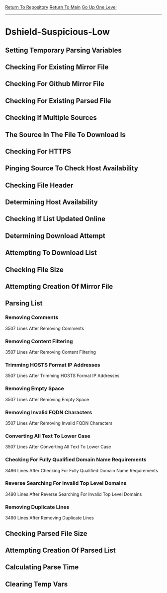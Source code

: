 [Return To Repository](https://github.com/deathbybandaid/piholeparser/)
[Return To Main](https://github.com/deathbybandaid/piholeparser/blob/master/RecentRunLogs/Mainlog.md)
[Go Up One Level](https://github.com/deathbybandaid/piholeparser/blob/master/RecentRunLogs/TopLevelScripts/30-Processing-Blacklists.md)
____________________________________
# Dshield-Suspicious-Low
## Setting Temporary Parsing Variables
## Checking For Existing Mirror File
## Checking For Github Mirror File
## Checking For Existing Parsed File
## Checking If Multiple Sources
## The Source In The File To Download Is
## Checking For HTTPS
## Pinging Source To Check Host Availability
## Checking File Header
## Determining Host Availability
## Checking If List Updated Online
## Determining Download Attempt
## Attempting To Download List
## Checking File Size
## Attempting Creation Of Mirror File
## Parsing List
### Removing Comments
3507 Lines After Removing Comments
### Removing Content Filtering
3507 Lines After Removing Content Filtering
### Trimming HOSTS Format IP Addresses
3507 Lines After Trimming HOSTS Format IP Addresses
### Removing Empty Space
3507 Lines After Removing Empty Space
### Removing Invalid FQDN Characters
3507 Lines After Removing Invalid FQDN Characters
### Converting All Text To Lower Case
3507 Lines After Converting All Text To Lower Case
### Checking For Fully Qualified Domain Name Requirements
3496 Lines After Checking For Fully Qualified Domain Name Requirements
### Reverse Searching For Invalid Top Level Domains
3490 Lines After Reverse Searching For Invalid Top Level Domains
### Removing Duplicate Lines
3490 Lines After Removing Duplicate Lines
## Checking Parsed File Size
## Attempting Creation Of Parsed List
## Calculating Parse Time
## Clearing Temp Vars

